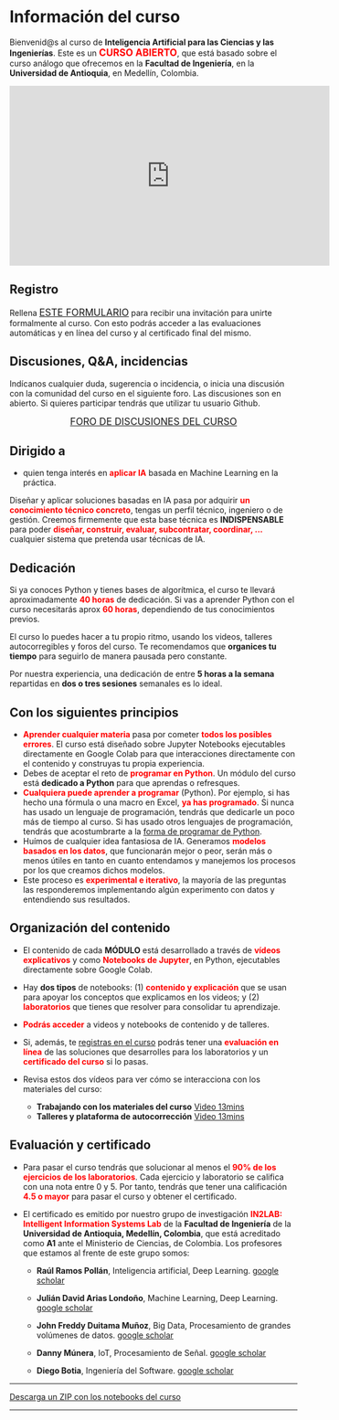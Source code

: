 # Información del curso

Bienvenid@s al curso de **Inteligencia Artificial para las Ciencias y las Ingenierías**. Este es un <big><font color='red'>**CURSO ABIERTO**</font></big>, que está basado sobre el curso análogo que ofrecemos en la **Facultad de Ingeniería**, en la **Universidad de Antioquia**, en Medellín, Colombia.

<center>
<iframe width="560" height="315"
src="https://www.youtube.com/embed/7zkdXumgkVk" 
frameborder="0" 
allow="accelerometer; autoplay; encrypted-media; gyroscope; picture-in-picture" 
allowfullscreen></iframe>
</center>

## Registro

Rellena <big>[ESTE FORMULARIO](https://m5knaekxo6.execute-api.us-west-2.amazonaws.com/dev-v0001/rlxmooc/web/request_invitation/ai4eng.v1/open)</big> para recibir una invitación para unirte formalmente al curso. Con esto podrás acceder a las evaluaciones automáticas y en línea del curso y al certificado final del mismo.

## Discusiones, Q&A, incidencias

Indícanos cualquier duda, sugerencia o incidencia, o inicia una discusión con la comunidad del curso en el siguiente foro. Las discusiones son en abierto. Si quieres participar tendrás que utilizar tu usuario Github.

<center><big><a href="https://github.com/rramosp/ai4eng.v1/discussions">FORO DE DISCUSIONES DEL CURSO</a></big></center>


## Dirigido a
- quien tenga interés en <font color="red">**aplicar IA**</font> basada en Machine Learning en la práctica.


Diseñar y aplicar soluciones basadas en IA pasa por adquirir <font color="red">**un conocimiento técnico concreto**</font>, tengas un perfil técnico, ingeniero o de gestión. Creemos firmemente que esta base técnica es **INDISPENSABLE** para poder <font color="red">**diseñar, construir, evaluar, subcontratar, coordinar, ...**</font> cualquier sistema que pretenda usar técnicas de IA.

## Dedicación

Si ya conoces Python y tienes bases de algorítmica, el curso te llevará aproximadamente <font color="red">**40 horas**</font> de dedicación. Si vas a aprender
Python con el curso necesitarás aprox <font color="red">**60 horas**</font>, dependiendo de tus conocimientos previos.

El curso lo puedes hacer a tu propio ritmo, usando los videos, talleres autocorregibles y foros del curso. Te recomendamos que **organices tu tiempo** para seguirlo de manera pausada pero constante.

Por nuestra experiencia, una dedicación de entre **5 horas a la semana** repartidas en **dos o tres sesiones** semanales es lo ideal.
 

## Con los siguientes principios

- <font color="red">**Aprender cualquier materia**</font> pasa por cometer <font color="red">**todos los posibles errores**</font>. El curso está diseñado sobre Jupyter Notebooks ejecutables directamente en Google Colab para que interacciones directamente con el contenido y construyas tu propia experiencia.
- Debes de aceptar el reto de <font color="red">**programar en Python**</font>. Un módulo del curso está **dedicado a Python** para que aprendas o refresques.
- <font color="red">**Cualquiera puede aprender a programar**</font> (Python). Por ejemplo, si has hecho una fórmula o una macro en Excel, <font color="red">**ya has programado**</font>. Si nunca has usado un lenguaje de programación, tendrás que dedicarle un poco más de tiempo al curso. Si has usado otros lenguajes de programación, tendrás que acostumbrarte a la [forma de programar de Python](https://www.houseofbots.com/news-detail/12008-1-some-features-which-will-make-python-different-from-other-programming-languages).
- Huímos de cualquier idea fantasiosa de IA.  Generamos <font color="red">**modelos basados en los datos**</font>, que funcionarán mejor o peor, serán más o menos útiles en tanto en cuanto entendamos y manejemos los procesos por los que creamos dichos modelos.
- Este proceso es <font color="red">**experimental e iterativo**</font>, la mayoría de las preguntas las responderemos implementando algún experimento con datos y entendiendo sus resultados.

## Organización del contenido

- El contenido de cada **MÓDULO** está desarrollado a través de <font color='red'>**vídeos explicativos**</font> y como <font color="red">**Notebooks de Jupyter**</font>, en Python, ejecutables directamente sobre Google Colab.

- Hay **dos tipos** de notebooks: (1) <font color='red'>**contenido y explicación**</font> que se usan para apoyar los conceptos que explicamos en los videos; y (2) <font color='red'>**laboratorios**</font> que tienes que resolver para consolidar tu aprendizaje.

- <font color="red">**Podrás acceder**</font> a videos y notebooks de contenido y de talleres.

- Si, además, te [registras en el curso](https://forms.gle/ZbQBr2chpoEV2KD2A) podrás tener una <font color='red'>**evaluación en línea**</font> de las soluciones que desarrolles para los laboratorios y un <font color='red'>**certificado del curso**</font> si lo pasas.
- Revisa estos dos vídeos para ver cómo se interacciona con los materiales del curso:
    - **Trabajando con los materiales del curso** [Video 13mins](https://youtu.be/Rg0_9EBtUIc) 
    - **Talleres y plataforma de autocorrección** [Video 13mins](https://youtu.be/eISlF6k0y58)

## Evaluación y certificado


- Para pasar el curso tendrás que solucionar al menos el <font color='red'>**90% de los ejercicios de los laboratorios**</font>. Cada ejercicio y laboratorio se califica con una nota entre 0 y 5. Por tanto, tendrás que tener una calificación <font color="red">**4.5 o mayor**</font> para pasar el curso y obtener el certificado.


- El certificado es emitido por nuestro grupo de investigación <font color='red'>**IN2LAB: Intelligent Information Systems Lab**</font> de la **Facultad de Ingeniería** de la **Universidad de Antioquia, Medellín, Colombia**, que está acreditado como **A1** ante el Ministerio de Ciencias, de Colombia. Los profesores que estamos al frente de este grupo somos:

    - **Raúl Ramos Pollán**, Inteligencia artificial, Deep Learning. [google scholar](https://scholar.google.com/citations?user=QObKt9IAAAAJ&hl=en&oi=ao)

    - **Julián David Arias Londoño**, Machine Learning, Deep Learning. [google scholar](https://scholar.google.com/citations?hl=en&user=ZTdSU3wAAAAJ)

    - **John Freddy Duitama Muñoz**, Big Data, Procesamiento de grandes volúmenes de datos. [google scholar](https://scholar.google.com/citations?user=fDtlxaYAAAAJ&hl=en&oi=ao)

    - **Danny Múnera**, IoT, Procesamiento de Señal. [google scholar](https://scholar.google.com/citations?hl=en&user=lD1OxT0AAAAJ)

    - **Diego Botia**, Ingeniería del Software. [google scholar](https://scholar.google.com/citations?hl=en&user=wzUb7TAAAAAJ)


----

[Descarga un ZIP con los notebooks del curso](https://github.com/rramosp/ai4eng.v1/archive/main.zip)

----

